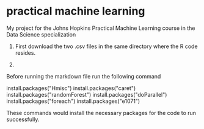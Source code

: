 practical machine learning
==============================

My project for the Johns Hopkins Practical Machine Learning course in the Data Science specialization 

1. First download the two .csv files in the same directory where the R code resides.

2.

Before running the markdown file run the following command

install.packages("Hmisc")
install.packages("caret")
install.packages("randomForest")
install.packages("doParallel")
install.packages("foreach")
install.packages("e1071")


These commands would install the necessary packages for the code to run successfully.

 
